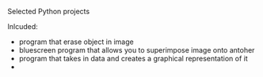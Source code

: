 Selected Python projects

Inlcuded:
- program that erase object in image
- bluescreen program that allows you to superimpose image onto antoher
- program that takes in data and creates a graphical representation of it
- 
